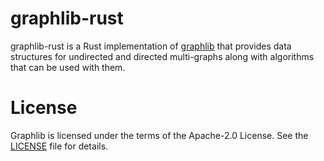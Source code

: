 # graphlib-rust

graphlib-rust is a Rust implementation of [graphlib](https://github.com/dagrejs/graphlib) that provides data structures for undirected
and directed multi-graphs along with algorithms that can be used with them. 

# License

Graphlib is licensed under the terms of the Apache-2.0 License. See the
[LICENSE](LICENSE) file
for details.